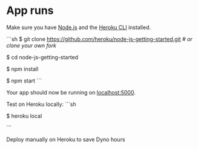 # App runs

Make sure you have [Node.js](http://nodejs.org/) and the [Heroku CLI](https://cli.heroku.com/) installed.

\```sh
$ git clone https://github.com/heroku/node-js-getting-started.git *# or clone your own fork*

$ cd node-js-getting-started

$ npm install

$ npm start
\```

Your app should now be running on [localhost:5000](http://localhost:5000/).


Test on Heroku locally: 
\```sh

$ heroku local

\```

Deploy manually on Heroku to save Dyno hours





